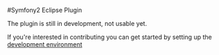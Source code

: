 #Symfony2 Eclipse Plugin

The plugin is still in development, not usable yet.

If you're interested in contributing you can get started by setting up the [development environment](https://github.com/pulse00/Symfony-2-Eclipse-Plugin/wiki/Development-environment)

